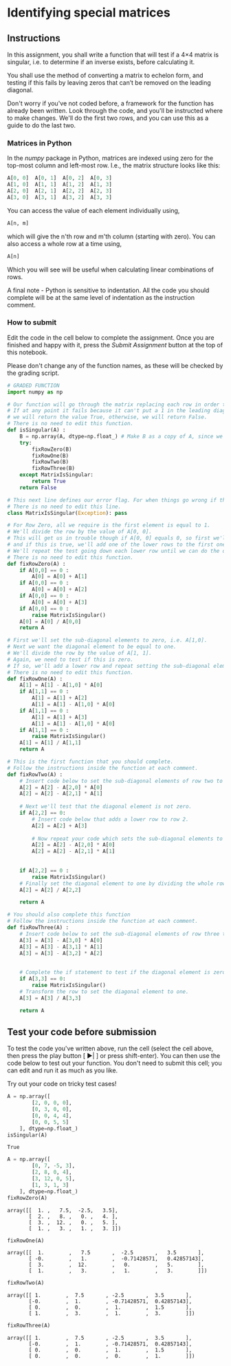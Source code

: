 
# Identifying special matrices
## Instructions
In this assignment, you shall write a function that will test if a 4×4 matrix is singular, i.e. to determine if an inverse exists, before calculating it.

You shall use the method of converting a matrix to echelon form, and testing if this fails by leaving zeros that can’t be removed on the leading diagonal.

Don't worry if you've not coded before, a framework for the function has already been written.
Look through the code, and you'll be instructed where to make changes.
We'll do the first two rows, and you can use this as a guide to do the last two.

### Matrices in Python
In the *numpy* package in Python, matrices are indexed using zero for the top-most column and left-most row.
I.e., the matrix structure looks like this:
```python
A[0, 0]  A[0, 1]  A[0, 2]  A[0, 3]
A[1, 0]  A[1, 1]  A[1, 2]  A[1, 3]
A[2, 0]  A[2, 1]  A[2, 2]  A[2, 3]
A[3, 0]  A[3, 1]  A[3, 2]  A[3, 3]
```
You can access the value of each element individually using,
```python
A[n, m]
```
which will give the n'th row and m'th column (starting with zero).
You can also access a whole row at a time using,
```python
A[n]
```
Which you will see will be useful when calculating linear combinations of rows.

A final note - Python is sensitive to indentation.
All the code you should complete will be at the same level of indentation as the instruction comment.

### How to submit
Edit the code in the cell below to complete the assignment.
Once you are finished and happy with it, press the *Submit Assignment* button at the top of this notebook.

Please don't change any of the function names, as these will be checked by the grading script.


```python
# GRADED FUNCTION
import numpy as np

# Our function will go through the matrix replacing each row in order turning it into echelon form.
# If at any point it fails because it can't put a 1 in the leading diagonal,
# we will return the value True, otherwise, we will return False.
# There is no need to edit this function.
def isSingular(A) :
    B = np.array(A, dtype=np.float_) # Make B as a copy of A, since we're going to alter it's values.
    try:
        fixRowZero(B)
        fixRowOne(B)
        fixRowTwo(B)
        fixRowThree(B)
    except MatrixIsSingular:
        return True
    return False

# This next line defines our error flag. For when things go wrong if the matrix is singular.
# There is no need to edit this line.
class MatrixIsSingular(Exception): pass

# For Row Zero, all we require is the first element is equal to 1.
# We'll divide the row by the value of A[0, 0].
# This will get us in trouble though if A[0, 0] equals 0, so first we'll test for that,
# and if this is true, we'll add one of the lower rows to the first one before the division.
# We'll repeat the test going down each lower row until we can do the division.
# There is no need to edit this function.
def fixRowZero(A) :
    if A[0,0] == 0 :
        A[0] = A[0] + A[1]
    if A[0,0] == 0 :
        A[0] = A[0] + A[2]
    if A[0,0] == 0 :
        A[0] = A[0] + A[3]
    if A[0,0] == 0 :
        raise MatrixIsSingular()
    A[0] = A[0] / A[0,0]
    return A

# First we'll set the sub-diagonal elements to zero, i.e. A[1,0].
# Next we want the diagonal element to be equal to one.
# We'll divide the row by the value of A[1, 1].
# Again, we need to test if this is zero.
# If so, we'll add a lower row and repeat setting the sub-diagonal elements to zero.
# There is no need to edit this function.
def fixRowOne(A) :
    A[1] = A[1] - A[1,0] * A[0]
    if A[1,1] == 0 :
        A[1] = A[1] + A[2]
        A[1] = A[1] - A[1,0] * A[0]
    if A[1,1] == 0 :
        A[1] = A[1] + A[3]
        A[1] = A[1] - A[1,0] * A[0]
    if A[1,1] == 0 :
        raise MatrixIsSingular()
    A[1] = A[1] / A[1,1]
    return A

# This is the first function that you should complete.
# Follow the instructions inside the function at each comment.
def fixRowTwo(A) :
    # Insert code below to set the sub-diagonal elements of row two to zero (there are two of them).
    A[2] = A[2] - A[2,0] * A[0]
    A[2] = A[2] - A[2,1] * A[1]
    
    # Next we'll test that the diagonal element is not zero.
    if A[2,2] == 0:
        # Insert code below that adds a lower row to row 2.
        A[2] = A[2] + A[3]
        
        # Now repeat your code which sets the sub-diagonal elements to zero.
        A[2] = A[2] - A[2,0] * A[0]
        A[2] = A[2] - A[2,1] * A[1]
        
        
    if A[2,2] == 0 :
        raise MatrixIsSingular()
    # Finally set the diagonal element to one by dividing the whole row by that element.
    A[2] = A[2] / A[2,2]

    return A

# You should also complete this function
# Follow the instructions inside the function at each comment.
def fixRowThree(A) :
    # Insert code below to set the sub-diagonal elements of row three to zero.
    A[3] = A[3] - A[3,0] * A[0]
    A[3] = A[3] - A[3,1] * A[1]
    A[3] = A[3] - A[3,2] * A[2]
    
    
    # Complete the if statement to test if the diagonal element is zero.
    if A[3,3] == 0:
        raise MatrixIsSingular()
    # Transform the row to set the diagonal element to one.
    A[3] = A[3] / A[3,3]

    return A
```

## Test your code before submission
To test the code you've written above, run the cell (select the cell above, then press the play button [ ▶| ] or press shift-enter).
You can then use the code below to test out your function.
You don't need to submit this cell; you can edit and run it as much as you like.

Try out your code on tricky test cases!


```python
A = np.array([
        [2, 0, 0, 0],
        [0, 3, 0, 0],
        [0, 0, 4, 4],
        [0, 0, 5, 5]
    ], dtype=np.float_)
isSingular(A)
```




    True




```python
A = np.array([
        [0, 7, -5, 3],
        [2, 8, 0, 4],
        [3, 12, 0, 5],
        [1, 3, 1, 3]
    ], dtype=np.float_)
fixRowZero(A)
```




    array([[  1. ,   7.5,  -2.5,   3.5],
           [  2. ,   8. ,   0. ,   4. ],
           [  3. ,  12. ,   0. ,   5. ],
           [  1. ,   3. ,   1. ,   3. ]])




```python
fixRowOne(A)
```




    array([[  1.        ,   7.5       ,  -2.5       ,   3.5       ],
           [ -0.        ,   1.        ,  -0.71428571,   0.42857143],
           [  3.        ,  12.        ,   0.        ,   5.        ],
           [  1.        ,   3.        ,   1.        ,   3.        ]])




```python
fixRowTwo(A)
```




    array([[ 1.        ,  7.5       , -2.5       ,  3.5       ],
           [-0.        ,  1.        , -0.71428571,  0.42857143],
           [ 0.        ,  0.        ,  1.        ,  1.5       ],
           [ 1.        ,  3.        ,  1.        ,  3.        ]])




```python
fixRowThree(A)
```




    array([[ 1.        ,  7.5       , -2.5       ,  3.5       ],
           [-0.        ,  1.        , -0.71428571,  0.42857143],
           [ 0.        ,  0.        ,  1.        ,  1.5       ],
           [ 0.        ,  0.        ,  0.        ,  1.        ]])




```python

```
